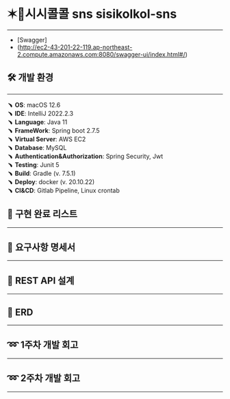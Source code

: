 # ✶📱시시콜콜 sns sisikolkol-sns

---

- [Swagger]
- (http://ec2-43-201-22-119.ap-northeast-2.compute.amazonaws.com:8080/swagger-ui/index.html#/)

## 🛠 개발 환경

---
﹅ **OS**: macOS 12.6 <br>
﹅ **IDE**: IntelliJ 2022.2.3 <br>
﹅ **Language**: Java 11 <br>
﹅ **FrameWork**: Spring boot 2.7.5 <br>
﹅ **Virtual Server**: AWS EC2 <br>
﹅ **Database**: MySQL <br>
﹅ **Authentication&Authorization**: Spring Security, Jwt <br>
﹅ **Testing**: Junit 5 <br>
﹅ **Build**: Gradle (v. 7.5.1) <br>
﹅ **Deploy**: docker (v. 20.10.22) <br>
﹅ **CI&CD**: Gitlab Pipeline, Linux crontab

## 📑 구현 완료 리스트

---


## 📑 요구사항 명세서

---


## 📑 REST API 설계

---


## 📑 ERD

---


## ➿ 1주차 개발 회고

---

## ➿ 2주차 개발 회고

---